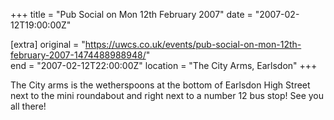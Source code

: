 +++
title = "Pub Social on Mon 12th February 2007"
date = "2007-02-12T19:00:00Z"

[extra]
original = "https://uwcs.co.uk/events/pub-social-on-mon-12th-february-2007-1474488988948/"    
end = "2007-02-12T22:00:00Z"
location = "The City Arms, Earlsdon"
+++

The City arms is the wetherspoons at the bottom of Earlsdon High Street next to the mini roundabout and right next to a number 12 bus stop\! See you all there\!

